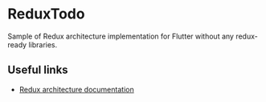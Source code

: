 # ReduxTodo

Sample of Redux architecture implementation for Flutter without any redux-ready libraries.

## Useful links

- [Redux architecture documentation](https://redux.js.org/basics/basic-tutorial)
